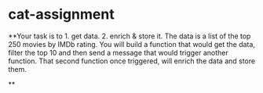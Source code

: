 # cat-assignment

\*\*Your task is to 1. get data. 2. enrich & store it. The data is a list of the top 250 movies by IMDb rating. You will build a function that would get the data, filter the top 10 and then send a message that would trigger another function. That second function once triggered, will enrich the data and store them.

\*\*
